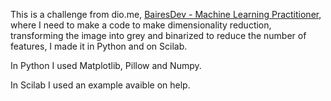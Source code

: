 This is a challenge from dio.me, [BairesDev - Machine Learning Practitioner](https://web.dio.me/track/coding-the-future-baires-dev-machine-learning-practitioner), where I need to make a code to make dimensionality reduction, transforming the image into grey and binarized to reduce the number of features, I made it in Python and on Scilab.

In Python I used Matplotlib, Pillow and Numpy.

In Scilab I used an example avaible on help.